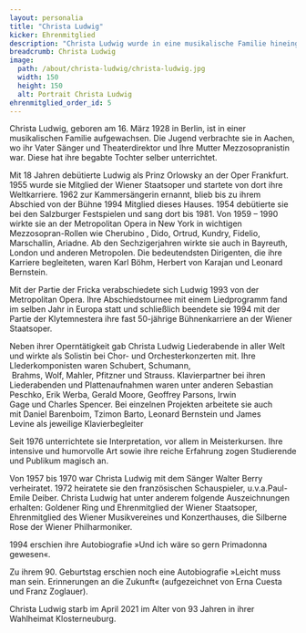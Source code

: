 ```yaml
--- 
layout: personalia 
title: "Christa Ludwig"
kicker: Ehrenmitglied
description: "Christa Ludwig wurde in eine musikalische Familie hineingeboren. Ihr Vater Anton Ludwig (1888–1957) war Sänger und Opernintendant (unter anderem in Aachen, Hanau, Gießen), ihre Mutter Eugenie Besalla-Ludwig (1899–1993) war Altistin und Gesangspädagogin. Die Mutter war die einzige Gesangslehrerin ihrer Tochter; bis weit hinein in den Verlauf der Karriere ihrer Tochter beobachtete und förderte sie deren stimmliche Entwicklung."
breadcrumb: Christa Ludwig
image:
  path: /about/christa-ludwig/christa-ludwig.jpg
  width: 150
  height: 150
  alt: Portrait Christa Ludwig
ehrenmitglied_order_id: 5
---
```

Christa Ludwig, geboren am 16. März 1928 in Berlin, ist in einer musikalischen Familie aufgewachsen. Die Jugend verbrachte sie in Aachen, wo ihr Vater Sänger und Theaterdirektor  und Ihre Mutter Mezzosopranistin war. Diese hat ihre begabte Tochter selber unterrichtet.
 
Mit 18 Jahren debütierte Ludwig als  Prinz Orlowsky an der Oper Frankfurt.  1955 wurde sie  Mitglied der Wiener Staatsoper und startete von dort ihre Weltkarriere. 1962 zur Kammersängerin ernannt, blieb bis zu ihrem Abschied von der Bühne 1994 Mitglied dieses Hauses. 1954 debütierte sie bei den Salzburger Festspielen und sang dort bis 1981. Von 1959 – 1990 wirkte sie an der Metropolitan Opera in New York in wichtigen Mezzosopran-Rollen wie Cherubino , Dido, Ortrud, Kundry, Fidelio, Marschallin,  Ariadne. Ab den Sechzigerjahren wirkte sie auch in Bayreuth, London und anderen Metropolen. Die bedeutendsten Dirigenten, die ihre Karriere begleiteten, waren Karl Böhm, Herbert von Karajan und Leonard Bernstein.

Mit der Partie der Fricka verabschiedete sich Ludwig 1993 von der Metropolitan Opera. Ihre Abschiedstournee mit einem Liedprogramm fand im selben Jahr in Europa statt und schließlich beendete sie 1994 mit der Partie der Klytemnestera ihre fast 50-jährige Bühnenkarriere  an der Wiener Staatsoper.

Neben ihrer Operntätigkeit gab Christa Ludwig Liederabende in aller Welt und wirkte als Solistin bei Chor- und Orchesterkonzerten mit. Ihre LIederkomponisten waren Schubert, Schumann,  Brahms, Wolf, Mahler, Pfitzner und Strauss. Klavierpartner bei ihren Liederabenden und Plattenaufnahmen waren unter anderen Sebastian Peschko, Erik Werba, Gerald Moore, Geoffrey Parsons, Irwin Gage und Charles Spencer. Bei einzelnen Projekten arbeitete sie auch mit Daniel Barenboim, Tzimon Barto, Leonard Bernstein und James Levine als jeweilige Klavierbegleiter

Seit 1976 unterrichtete sie Interpretation, vor allem in Meisterkursen. Ihre intensive und   humorvolle Art sowie ihre reiche Erfahrung zogen Studierende und Publikum magisch an.
 
Von 1957 bis 1970 war Christa Ludwig mit dem Sänger Walter Berry verheiratet. 1972 heiratete sie den französischen Schauspieler, u.v.a.Paul-Emile Deiber. Christa Ludwig hat unter anderem folgende Auszeichnungen erhalten: Goldener Ring und Ehrenmitglied der Wiener Staatsoper, Ehrenmitglied des Wiener Musikvereines und Konzerthauses, die Silberne Rose der Wiener Philharmoniker.

1994 erschien ihre Autobiografie »Und ich wäre so gern Primadonna gewesen«.

Zu ihrem 90. Geburtstag erschien noch eine Autobiografie »Leicht muss man sein. Erinnerungen an die Zukunft« (aufgezeichnet von Erna Cuesta und Franz Zoglauer).

Christa Ludwig starb im April 2021 im Alter von 93 Jahren in ihrer Wahlheimat Klosterneuburg.
